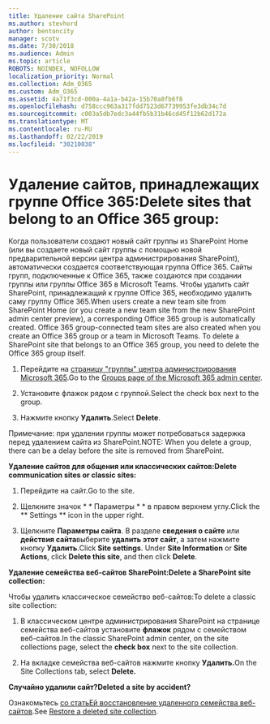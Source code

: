 ```yaml
---
title: Удаление сайта SharePoint
ms.author: stevhord
author: bentoncity
manager: scotv
ms.date: 7/30/2018
ms.audience: Admin
ms.topic: article
ROBOTS: NOINDEX, NOFOLLOW
localization_priority: Normal
ms.collection: Adm_O365
ms.custom: Adm_O365
ms.assetid: 4a71f3cd-000a-4a1a-b42a-15b70a8fb6f8
ms.openlocfilehash: d758ccc963a317fdd7523d67739953fe3db34c7d
ms.sourcegitcommit: c003a5db7edc3a44fb5b31b46cd45f12b62d172a
ms.translationtype: MT
ms.contentlocale: ru-RU
ms.lasthandoff: 02/22/2019
ms.locfileid: "30210038"
---
```

# <a name="delete-sites-that-belong-to-an-office-365-group"></a><span data-ttu-id="1a107-102">Удаление сайтов, принадлежащих группе Office 365:</span><span class="sxs-lookup"><span data-stu-id="1a107-102">Delete sites that belong to an Office 365 group:</span></span>

<span data-ttu-id="1a107-p101">Когда пользователи создают новый сайт группы из SharePoint Home (или вы создаете новый сайт группы с помощью новой предварительной версии центра администрирования SharePoint), автоматически создается соответствующая группа Office 365. Сайты групп, подключенные к Office 365, также создаются при создании группы или группы Office 365 в Microsoft Teams. Чтобы удалить сайт SharePoint, принадлежащий к группе Office 365, необходимо удалить саму группу Office 365.</span><span class="sxs-lookup"><span data-stu-id="1a107-p101">When users create a new team site from SharePoint Home (or you create a new team site from the new SharePoint admin center preview), a corresponding Office 365 group is automatically created. Office 365 group-connected team sites are also created when you create an Office 365 group or a team in Microsoft Teams. To delete a SharePoint site that belongs to an Office 365 group, you need to delete the Office 365 group itself.</span></span> 
  
1. <span data-ttu-id="1a107-106">Перейдите на [страницу "группы" центра администрирования Microsoft 365](https://portal.office.com/adminportal/home#/groups).</span><span class="sxs-lookup"><span data-stu-id="1a107-106">Go to the [Groups page of the Microsoft 365 admin center](https://portal.office.com/adminportal/home#/groups).</span></span>
    
2. <span data-ttu-id="1a107-107">Установите флажок рядом с группой.</span><span class="sxs-lookup"><span data-stu-id="1a107-107">Select the check box next to the group.</span></span>
    
3. <span data-ttu-id="1a107-108">Нажмите кнопку **Удалить**.</span><span class="sxs-lookup"><span data-stu-id="1a107-108">Select **Delete**.</span></span>
    
<span data-ttu-id="1a107-109">Примечание: при удалении группы может потребоваться задержка перед удалением сайта из SharePoint.</span><span class="sxs-lookup"><span data-stu-id="1a107-109">NOTE: When you delete a group, there can be a delay before the site is removed from SharePoint.</span></span>
  
<span data-ttu-id="1a107-110">**Удаление сайтов для общения или классических сайтов:**</span><span class="sxs-lookup"><span data-stu-id="1a107-110">**Delete communication sites or classic sites:**</span></span>

1. <span data-ttu-id="1a107-111">Перейдите на сайт.</span><span class="sxs-lookup"><span data-stu-id="1a107-111">Go to the site.</span></span>
  
2. <span data-ttu-id="1a107-112">Щелкните значок \* \* Параметры \* \* в правом верхнем углу.</span><span class="sxs-lookup"><span data-stu-id="1a107-112">Click the \*\* Settings \*\* icon in the upper right.</span></span> 
  
3. <span data-ttu-id="1a107-p102">Щелкните **Параметры сайта**. В разделе **сведения о сайте** или **действия сайта**выберите **удалить этот сайт**, а затем нажмите кнопку **Удалить**.</span><span class="sxs-lookup"><span data-stu-id="1a107-p102">Click **Site settings**. Under **Site Information** or **Site Actions**, click **Delete this site**, and then click **Delete**.</span></span>
  
<span data-ttu-id="1a107-115">**Удаление семейства веб-сайтов SharePoint:**</span><span class="sxs-lookup"><span data-stu-id="1a107-115">**Delete a SharePoint site collection:**</span></span>

<span data-ttu-id="1a107-116">Чтобы удалить классическое семейство веб-сайтов:</span><span class="sxs-lookup"><span data-stu-id="1a107-116">To delete a classic site collection:</span></span>
  
1. <span data-ttu-id="1a107-117">В классическом центре администрирования SharePoint на странице семейства веб-сайтов установите **флажок** рядом с семейством веб-сайтов.</span><span class="sxs-lookup"><span data-stu-id="1a107-117">In the classic SharePoint admin center, on the site collections page, select the **check box** next to the site collection.</span></span> 
    
2. <span data-ttu-id="1a107-118">На вкладке семейства веб-сайтов нажмите кнопку **Удалить.**</span><span class="sxs-lookup"><span data-stu-id="1a107-118">On the Site Collections tab, select **Delete.**</span></span>
    
<span data-ttu-id="1a107-119">**Случайно удалили сайт?**</span><span class="sxs-lookup"><span data-stu-id="1a107-119">**Deleted a site by accident?**</span></span>

<span data-ttu-id="1a107-120">Ознакомьтесь [со статьЕй восстановление удаленного семейства веб-сайтов](https://go.microsoft.com/fwlink/?linkid=867660).</span><span class="sxs-lookup"><span data-stu-id="1a107-120">See [Restore a deleted site collection](https://go.microsoft.com/fwlink/?linkid=867660).</span></span>
  


